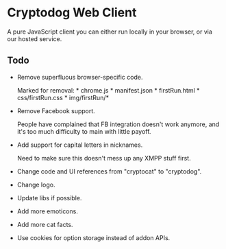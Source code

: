 # Cryptodog Web Client

A pure JavaScript client you can either run locally in your browser, or via our hosted service.

## Todo

* Remove superfluous browser-specific code.

    Marked for removal:
      * chrome.js
      * manifest.json
      * firstRun.html
      * css/firstRun.css
      * img/firstRun/*

* Remove Facebook support.

    People have complained that FB integration doesn't work anymore, and it's too much difficulty to main with little payoff.

* Add support for capital letters in nicknames.

    Need to make sure this doesn't mess up any XMPP stuff first.

* Change code and UI references from "cryptocat" to "cryptodog".

* Change logo.

* Update libs if possible.

* Add more emoticons.

* Add more cat facts.

* Use cookies for option storage instead of addon APIs.
